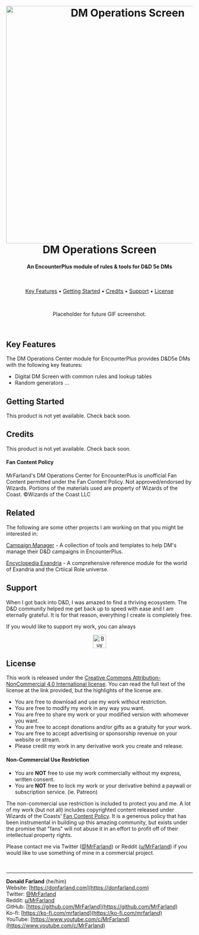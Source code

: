 <h1 align="center">
    <br>
    <img src="https://donfarland.com/wp-content/uploads/2021/07/1.png" alt="DM Operations Screen" width="640">
    <br>
    DM Operations Screen
    <br>
</h1>
<h4 align="center">An EncounterPlus module of rules & tools for D&D 5e DMs</h4>
<br>
<p align="center">
  <a href="#key-features">Key Features</a> •
  <a href="#getting-started">Getting Started</a> •
  <a href="#credits">Credits</a> •
  <a href="#support">Support</a> •
  <a href="#license">License</a>
</p>

<br>
<p align="center">Placeholder for future GIF screenshot.</p>
<br>

## Key Features
The DM Operations Center module for EncounterPlus provides D&D5e DMs with the following key features:
- Digital DM Screen with common rules and lookup tables
- Random generators ...

## Getting Started
This product is not yet available. Check back soon.

## Credits
This product is not yet available. Check back soon.


#### Fan Content Policy
MrFarland's DM Operations Center for EncounterPlus is unofficial Fan Content permitted under the Fan Content Policy. Not approved/endorsed by Wizards. Portions of the materials used are property of Wizards of the Coast. ©Wizards of the Coast LLC


## Related
The following are some other projects I am working on that you might be interested in:

[Campaign Manager]() - A collection of tools and templates to help DM's manage their D&D campaigns in EncounterPlus.

[Encyclopedia Exandria]() - A comprehensive reference module for the world of Exandria and the Crtiical Role universe.

## Support
When I got back into D&D, I was amazed to find a thriving ecosystem. The D&D community helped me get back up to speed with ease and I am eternally grateful. It is for that reason, everything I create is completely free. 

If you would like to support my work, you can always
<p align="center"><a href='https://ko-fi.com/P5P25BI72' target='_blank'><img height='36' style='border:0px;height:36px;' src='https://cdn.ko-fi.com/cdn/kofi3.png?v=2' border='0' alt='Buy Me a Coffee at ko-fi.com' /></a></p>


## License
This work is released under the [Creative Commons Attribution-NonCommercial 4.0 International license](https://creativecommons.org/licenses/by-nc/4.0/). You can read the full text of the license at the link provided, but the highlights of the license are.
- You are free to download and use my work without restriction.
- You are free to modify my work in any way you want.
- You are free to share my work or your modified version with whomever you want.
- You are free to accept donations and/or gifts as a gratuity for your work.
- You are free to accept advertising or sponsorship revenue on your website or stream.
- Please credit my work in any derivative work you create and release.

#### Non-Commercial Use Restriction
- You are **NOT** free to use my work commercially without my express, written consent.
- You are **NOT** free to lock my work or your derivative behind a paywall or subscription service. (ie. Patreon)

The non-commercial use restriction is included to protect you and me. A lot of my work (but not all) includes copyrighted content released under Wizards of the Coasts' [Fan Content Policy](https://company.wizards.com/en/legal/fancontentpolicy). It is a generous policy that has been instrumental in building up this amazing community, but exists under the promise that "fans" will not abuse it in an effort to profit off of their intellectual property rights.

Please contact me via Twitter ([@MrFarland](https://twitter.com/MrFarland)) or Reddit ([u/MrFarland](https://www.reddit.com/user/MrFarland)) if you would like to use something of mine in a commercial project.

<br>

---
 **Donald Farland** (he/him)<br>
 Website: [https://donfarland.com](https://donfarland.com)<br>
 Twitter: [@MrFarland](https://twitter.com/MrFarland)<br>
 Reddit: [u/MrFarland](https://www.reddit.com/user/MrFarland)<br>
 GitHub: [https://github.com/MrFarland](https://github.com/MrFarland)<br>
 Ko-fi: [https://ko-fi.com/mrfarland](https://ko-fi.com/mrfarland)<br>
 YouTube: [https://www.youtube.com/c/MrFarland](https://www.youtube.com/c/MrFarland)